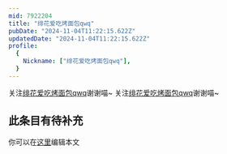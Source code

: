 ```yaml
---
mid: 7922204
title: "绯花爱吃烤面包qwq"
pubDate: "2024-11-04T11:22:15.622Z"
updatedDate: "2024-11-04T11:22:15.622Z"
profile:
  {
    Nickname: ["绯花爱吃烤面包qwq"],
  }
---
```


关注[绯花爱吃烤面包qwq](https://space.bilibili.com/7922204)谢谢喵~ 关注[绯花爱吃烤面包qwq](https://space.bilibili.com/7922204)谢谢喵~

## 此条目有待补充
你可以在[这里](https://github.com/Yuhanawa/VTuber.ICU-Content/edit/master/v/绯花爱吃烤面包qwq/index.md)编辑本文
